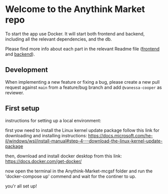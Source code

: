 # Welcome to the Anythink Market repo

To start the app use Docker. It will start both frontend and backend, including all the relevant dependencies, and the db.

Please find more info about each part in the relevant Readme file ([frontend](frontend/readme.md) and [backend](backend/README.md)).

## Development

When implementing a new feature or fixing a bug, please create a new pull request against `main` from a feature/bug branch and add `@vanessa-cooper` as reviewer.

## First setup

instructions for setting up a local environment:

first yow need to install the Linux kernel update package follow this link for downloading 
and installing instructions: https://docs.microsoft.com/he-il/windows/wsl/install-manual#step-4---download-the-linux-kernel-update-package

then, download and install docker desktop from this link: https://docs.docker.com/get-docker/

now open the terminal in the Anythink-Market-mcgsf folder and run the 'docker-compose up'
commend and wait for the continer to up.

you'r all set up!
